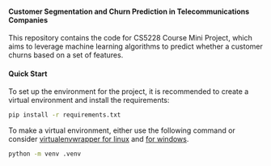 #### Customer Segmentation and Churn Prediction in Telecommunications Companies
 
This repository contains the code for CS5228 Course Mini Project, which aims to leverage machine learning algorithms to predict whether a customer churns based on a set of features.

#### Quick Start

To set up the environment for the project, it is recommended to create a virtual environment and install the requirements:

```bash
pip install -r requirements.txt
```

To make a virtual environment, either use the following command or consider [virtualenvwrapper for linux](https://virtualenvwrapper.readthedocs.io/en/latest/) and [for windows](https://pypi.org/project/virtualenvwrapper-win/).

```bash
python -m venv .venv
```